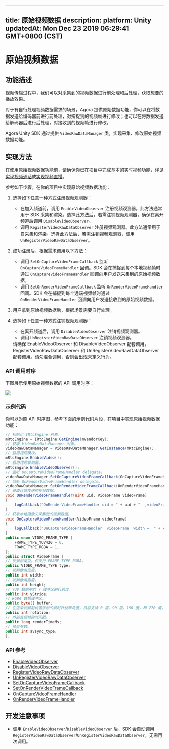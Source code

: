 
---
title: 原始视频数据
description: 
platform: Unity
updatedAt: Mon Dec 23 2019 06:29:41 GMT+0800 (CST)
---
# 原始视频数据
## 功能描述

视频传输过程中，我们可以对采集到的视频数据进行前处理和后处理，获取想要的播放效果。

对于有自行处理视频数据需求的场景，Agora 提供原始数据功能，你可以在将数据发送给编码器前进行前处理，对捕捉到的视频帧进行修改；也可以在将数据发送给解码器后进行后处理，对接收到的视频帧进行修改。

Agora Unity SDK 通过提供 `VideoRawDataManager` 类，实现采集、修改原始视频数据功能。

## 实现方法

在使用原始视频数据功能前，请确保你已在项目中完成基本的实时视频功能，详见[实现视频通话](https://docs.agora.io/cn/Video/start_call_unity?platform=Unity)或[实现视频直播](https://docs.agora.io/cn/Interactive%20Broadcast/start_live_unity?platform=Unity)。

参考如下步骤，在你的项目中实现原始视频数据功能：

1. 选择如下任意一种方式注册视频观测器：
   - 在加入频道前，调用 `EnableVideoObserver` 注册视频观测器。此方法通常用于 SDK 采集和渲染。选择此方法后，若需注销视频观测器，确保在离开频道后调用 `DisableVideoObserver`。
   - 调用 `RegisterVideoRawDataObserver` 注册视频观测器。此方法通常用于自采集和渲染。选择此方法后，若需注销视频观测器，调用 `UnRegisterVideoRawDataObserver`。

2. 成功注册后，根据需求调用以下方法：
   - 调用 `SetOnCaptureVideoFrameCallback` 监听 `OnCaptureVideoFrameHandler` 回调。SDK 会在捕捉到每个本地视频帧时通过 `OnCaptureVideoFrameHandler` 回调向用户发送采集到的原始视频数据。
   - 调用 `SetOnRenderVideoFrameCallback` 监听 `OnRenderVideoFrameHandler` 回调。SDK 会在捕捉到每个远端视频帧时通过 `OnRenderVideoFrameHandler` 回调向用户发送接收到的原始视频数据。

3. 用户拿到原始视频数据后，根据场景需要自行处理。
4. 选择如下任意一种方式注销视频观测器：
   - 在离开频道后，调用 `DisableVideoObserver` 注销视频观测器。
   - 调用 `UnRegisterVideoRawDataObserver` 注销视频观测器。
   <div class="alert note">请确保 EnableVideoObserver 和 DisableVideoObserver 配套调用，RegisterVideoRawDataObserver 和 UnRegisterVideoRawDataObserver 配套调用。请勿混合调用，否则会出现未定义行为。</div>

### API 调用时序

下图展示使用原始视频数据的 API 调用时序：

![](https://web-cdn.agora.io/docs-files/1576236749828)

### 示例代码

你可以对照 API 时序图，参考下面的示例代码片段，在项目中实现原始视频数据功能：

```C#
// 初始化 IRtcEngine 对象。
mRtcEngine = IRtcEngine.GetEngine(mVendorKey);
// 获取 VideoRawDataManager 对象。
videoRawDataManager = VideoRawDataManager.GetInstance(mRtcEngine);
// 启用视频模块。
mRtcEngine.EnableVideo();
// 启用视频观测器。
mRtcEngine.EnableVideoObserver();
// 监听 OnCaptureVideoFrameHandler delegate。
videoRawDataManager.SetOnCaptureVideoFrameCallback(OnCaptureVideoFrameHandler);
// 监听 OnRenderVideoFrameHandler delegate。
videoRawDataManager.SetOnRenderVideoFrameCallback(OnRenderVideoFrameHandler);
// 获取远端发送的视频数据。
void OnRenderVideoFrameHandler(uint uid, VideoFrame videoFrame)
{
    logCallback("OnRenderVideoFrameHandler uid = " + uid + "  ,videoFrame = " + videoFrame.width + "  height = " + videoFrame.height);
}
// 获取本地摄像头采集到的视频数据。
void OnCaptureVideoFrameHandler(VideoFrame videoFrame)
{
    logCallback("OnCaptureVideoFrameHandler  videoFrame  width =  " + videoFrame.width + " ,height = " + videoFrame.height);
}
public enum VIDEO_FRAME_TYPE {
    FRAME_TYPE_YUV420 = 0, 
    FRAME_TYPE_RGBA = 1,
};
public struct VideoFrame {
// 视频帧类型。仅支持 FRAME_TYPE_RGBA。
public VIDEO_FRAME_TYPE type;
// 视频像素宽度。
public int width; 
// 视频像素高度。
public int height; 
// YUV 数据中的 Y 缓冲区的行跨度。
public int yStride; 
// RGBA 数据缓冲区。
public byte[] buffer; 
// 在渲染视频前设置该帧的顺时针旋转角度，目前支持 0 度、90 度、180 度，和 270 度。
public int rotation;
// 外部音频帧的时间戳。
public long renderTimeMs;
// 预留参数。
public int avsync_type;
};
```



### API 参考

- [EnableVideoObserver](https://docs.agora.io/cn/Video/API%20Reference/unity/classagora__gaming__rtc_1_1_i_rtc_engine.html#ace979cd59611a0cc39e13f8ea33c0f7c)
- [DisableVideoObserver](https://docs.agora.io/cn/Video/API%20Reference/unity/classagora__gaming__rtc_1_1_i_rtc_engine.html#ace613c4deed4548ee30a80a18a7007df)
- [RegisterVideoRawDataObserver](https://docs.agora.io/cn/Video/API%20Reference/unity/classagora__gaming__rtc_1_1_video_raw_data_manager.html#ad2fddfb037739fdcb5cdd245caeb12f0)
- [UnRegisterVideoRawDataObserver](https://docs.agora.io/cn/Video/API%20Reference/unity/classagora__gaming__rtc_1_1_video_raw_data_manager.html#ad485000862fc71f39889f826f1353ba3)
- [SetOnCaptureVideoFrameCallback](https://docs.agora.io/cn/Video/API%20Reference/unity/classagora__gaming__rtc_1_1_video_raw_data_manager.html#a86b6c82c97dbe94f7a11839506a09109)
- [SetOnRenderVideoFrameCallback](https://docs.agora.io/cn/Video/API%20Reference/unity/classagora__gaming__rtc_1_1_video_raw_data_manager.html#ad7516aa3de9f25b208fe2aa9baf56097)
- [OnCaptureVideoFrameHandler](https://docs.agora.io/cn/Video/API%20Reference/unity/classagora__gaming__rtc_1_1_video_raw_data_manager.html#a7173eb3a85e986f50696732076c811b9)
- [OnRenderVideoFrameHandler](https://docs.agora.io/cn/Video/API%20Reference/unity/classagora__gaming__rtc_1_1_video_raw_data_manager.html#a2ad89cb34bf7ca354ee71a35985bb5c7)

## 开发注意事项

- 调用 `EnableVideoObserver`/`DisableVideoObserver` 后，SDK 会自动调用 `RegisterVideoRawDataObserver`/`UnRegisterVideoRawDataObserver`，无需再次调用。
